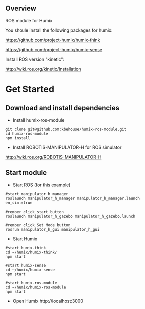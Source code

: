 ## Overview

ROS module for Humix 

You shoule install the following packages for humix:

https://github.com/project-humix/humix-think

https://github.com/project-humix/humix-sense

Install ROS version "kinetic":

http://wiki.ros.org/kinetic/Installation 

# Get Started

## Download and install dependencies

* Install humix-ros-module
```
git clone git@github.com:kbehouse/humix-ros-module.git
cd humix-ros-module
npm install
```
* Install  ROBOTIS-MANIPULATOR-H for ROS simulator

http://wiki.ros.org/ROBOTIS-MANIPULATOR-H




## Start module


* Start ROS (for this example)
```
#start manipulator_h_manager
roslaunch manipulator_h_manager manipulator_h_manager.launch en_sim:=true

#rember click start button
roslaunch manipulator_h_gazebo manipulator_h_gazebo.launch 

#rember click Set Mode button
rosrun manipulator_h_gui manipulator_h_gui  
```

* Start Humix
```
#start humix-think
cd ~/humix/humix-think/
npm start

#start humix-sense
cd ~/humix/humix-sense
npm start

#start humix-ros-module
cd ~/humix/humix-ros-module
npm start
```


* Open Humix
http://localhost:3000



